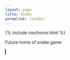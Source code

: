 ```yaml
---
layout: page
title: Snake
permalink: /snake/
---
```


 {% include nav/home.html %}

Future home of snake game 

<style>
    canvas {
        border: 1px solid #000;
        background-color: #fff;
    }

    #game-over {
        font-size: 2em;
        color: red;
        text-align: center;
        display: none;
    }
</style>

<h1 id="game-over">Game Over!</h1>

<canvas id="gameCanvas" width="400" height="400"></canvas>

<script>
    const canvas = document.getElementById("gameCanvas");
    const ctx = canvas.getContext("2d");

    // Unit size of the grid
    const box = 20;

    // Create the snake
    let snake = [];
    snake[0] = { x: 9 * box, y: 10 * box };

    // Create the food
    let food = {
        x: Math.floor(Math.random() * 19 + 1) * box,
        y: Math.floor(Math.random() * 19 + 1) * box
    };

    // Initial snake direction
    let direction;

    // Score
    let score = 0;

    // Control the snake with keyboard
    document.addEventListener("keydown", changeDirection);

    function changeDirection(event) {
        if (event.keyCode == 37 && direction != "RIGHT") {
            direction = "LEFT";
        } else if (event.keyCode == 38 && direction != "DOWN") {
            direction = "UP";
        } else if (event.keyCode == 39 && direction != "LEFT") {
            direction = "RIGHT";
        } else if (event.keyCode == 40 && direction != "UP") {
            direction = "DOWN";
        }
    }

    function collision(head, array) {
        for (let i = 0; i < array.length; i++) {
            if (head.x == array[i].x && head.y == array[i].y) {
                return true;
            }
        }
        return false;
    }

    // Draw everything on the canvas
    function draw() {
        ctx.clearRect(0, 0, canvas.width, canvas.height);

        // Draw snake
        for (let i = 0; i < snake.length; i++) {
            ctx.fillStyle = i == 0 ? "green" : "lightgreen";
            ctx.fillRect(snake[i].x, snake[i].y, box, box);
        }

        // Draw food
        ctx.fillStyle = "red";
        ctx.fillRect(food.x, food.y, box, box);

        // Old head position
        let snakeX = snake[0].x;
        let snakeY = snake[0].y;

        // Move the snake
        if (direction == "LEFT") snakeX -= box;
        if (direction == "UP") snakeY -= box;
        if (direction == "RIGHT") snakeX += box;
        if (direction == "DOWN") snakeY += box;

        // Snake eats the food
        if (snakeX == food.x && snakeY == food.y) {
            score++;
            food = {
                x: Math.floor(Math.random() * 19 + 1) * box,
                y: Math.floor(Math.random() * 19 + 1) * box
            };
        } else {
            snake.pop();
        }

        // New head
        let newHead = {
            x: snakeX,
            y: snakeY
        };

        // Game over conditions
        if (snakeX < 0 || snakeY < 0 || snakeX >= canvas.width || snakeY >= canvas.height || collision(newHead, snake)) {
            document.getElementById("game-over").style.display = "block";
            clearInterval(game);
        }

        snake.unshift(newHead);

        // Score display
        ctx.fillStyle = "black";
        ctx.font = "20px Arial";
        ctx.fillText("Score: " + score, 10, 30);
    }

    // Call draw function every 100ms
    let game = setInterval(draw, 100);
</script>
